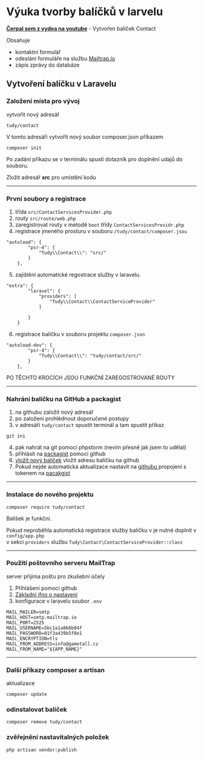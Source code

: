 # Výuka tvorby balíčků v larvelu

**[Čerpal sem z vydea na youtube](https://youtu.be/H-euNqEKACA)** - 
Vytvořen balíček Contact

Obsahuje
- kontaktní formulář
- odeslání formuláře na službu [Mailtrap.io](https://mailtrap.io/inboxes)
- zápis zprávy do databáze

## Vytvoření balíčku v Laravelu
### Založení místa pro vývoj
vytvořit nový adresář 
```shell
tudy/contact
```
V tomto adresáři vytvořit nový soubor composer.json příkazem
```shell
composer init
```
Po zadání příkazu se v terminálu spustí dotazník pro doplnění udajů do souboru. 

Zložit adresář **src** pro umístění kodu

---

### První soubory a registrace
1. třída `src/ContactServicesProvider.php`
2. routy `src/route/web.php`
3. zaregistrovat routy v metodě `boot`  třídy `ContactServicesProvidr.php`
4. registrace jmeného prosturu v souboru `/tudy/contact/composer.jsou` 
```shell
"autoload": {
        "psr-4": {
            "Tudy\\Contact\\": "src/"
        }
    },
```
5. zajištění automatické regostrace služby v laravelu.  
```shell
"extra": {
        "laravel": {
            "providers": [
                "Tudy\\Contact\\ContactServiceProvider"
            ]

        }
    }
```
6. registrace balíčku v souboru projektu `composer.json`
```shell
"autoload-dev": {
        "psr-4": {
            "Tudy\\Contact\\": "tudy/contact/src/"
        }
    },
```
PO TĚCHTO KROCÍCH JSOU FUNKČNÍ ZAREGOSTROVANÉ ROUTY

---

### Nahrání baličku na GitHub a packagist
1. na githubu založit nový adresář
2. po založení prohlédnout doporučené postupy
3. v adresáři `tudy/contact`  spustit terminál a tam spustit příkaz
```shell
git ini
```
4. pak nahrát na git pomocí phpstorm (nevím přesně jak jsem to udělal)
5. přihlásit na [packagist](https://packagist.org/) pomocí github
6. [vložit nový balíček](https://packagist.org/packages/submit) vložit adresu balíčku na github
7. Pokud nejde automatická aktualizace nastavit na [githubu ](https://github.com/ljanu/contact-package/settings/hooks) propojení
   s tokenem na [pacakgist](https://packagist.org/profile/)
   
---



### Instalace do nového projektu
```shell
composer require tudy/contact
```
Balíšek je funkční.

Pokud neproběhla automatická registrace služby baličku v je nutné doplnit v  `config/app.php`  
v sekci `providers` službu `Tudy\Contact\ContactServiceProvider::class`

---

### Použití poštovního serveru MailTrap

server přijíma poštu pro zkušební účely
1. Přihlášení pomocí github
2. [Základní ifno o nastavení](https://mailtrap.io/inboxes/1405470/messages)
3. konfigurace v laravelu soubor `.env` 
```shell
MAIL_MAILER=smtp
MAIL_HOST=smtp.mailtrap.io
MAIL_PORT=2525
MAIL_USERNAME=5bc1a1a866b04f
MAIL_PASSWORD=01f3a439b5f8e1
MAIL_ENCRYPTION=tls
MAIL_FROM_ADDRESS=info@gametall.cz
MAIL_FROM_NAME="${APP_NAME}"
```


---

### Další příkazy composer a artisan
aktualizace
```shell
composer update
```
### odinstalovat balíček
```shell
composer remove tudy/contact 
```
### zvěřejnění nastavitalných položek
```shell
php artisan vendor:publish
```


